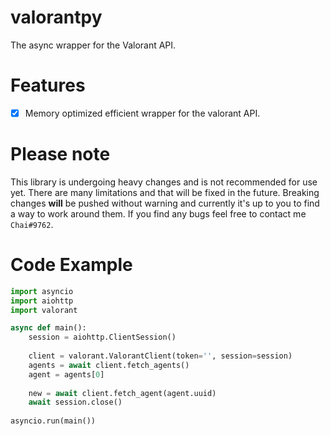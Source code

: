 # valorantpy
The async wrapper for the Valorant API.

# Features
- [x] Memory optimized efficient wrapper for the valorant API.

# Please note
This library is undergoing heavy changes and is not recommended for use yet. There are many
limitations and that will be fixed in the future. Breaking changes **will** be pushed without warning and 
currently it's up to you to find a way to work around them. If you find any bugs feel free to contact me
`Chai#9762`.

# Code Example
```python
import asyncio
import aiohttp
import valorant

async def main():
    session = aiohttp.ClientSession() 
    
    client = valorant.ValorantClient(token='', session=session)
    agents = await client.fetch_agents()
    agent = agents[0]
    
    new = await client.fetch_agent(agent.uuid)
    await session.close()
    
asyncio.run(main())
```

